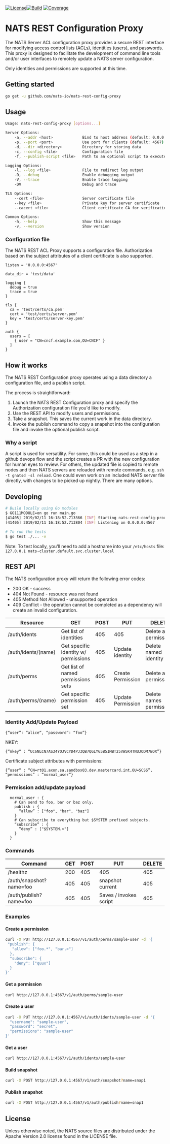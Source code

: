 [![License][License-Image]][License-Url][![Build][Build-Status-Image]][Build-Status-Url] [![Coverage][Coverage-Image]][Coverage-Url]

# NATS REST Configuration Proxy

The NATS Server ACL configuration proxy provides a secure REST interface
for modifying access control lists (ACLs), identities (users), and
passwords.  This proxy is designed to facilitate the development of command
line tools and/or user interfaces to remotely update a NATS server
configuration.

Only identities and permissions are supported at this time.

## Getting started

```sh
go get -u github.com/nats-io/nats-rest-config-proxy
```

## Usage

```sh
Usage: nats-rest-config-proxy [options...]

Server Options:
    -a, --addr <host>             Bind to host address (default: 0.0.0.0)
    -p, --port <port>             Use port for clients (default: 4567)
    -d, --dir <directory>         Directory for storing data
    -c, --config <file>           Configuration file
    -f, --publish-script <file>   Path to an optional script to execute on publish

Logging Options:
    -l, --log <file>              File to redirect log output
    -D, --debug                   Enable debugging output
    -V, --trace                   Enable trace logging
    -DV                           Debug and trace

TLS Options:
    --cert <file>                 Server certificate file
    --key <file>                  Private key for server certificate
    --cacert <file>               Client certificate CA for verification

Common Options:
    -h, --help                    Show this message
    -v, --version                 Show version
```

### Configuration file

The NATS REST ACL Proxy supports a configuration file.  Authorization based
on the subject attributes of a client certificate is also supported.

```text
listen = '0.0.0.0:4567'

data_dir = 'test/data'

logging {
  debug = true
  trace = true
}

tls {
  ca = 'test/certs/ca.pem'
  cert = 'test/certs/server.pem'
  key = 'test/certs/server-key.pem'
}

auth {
  users = [
    { user = "CN=cncf.example.com,OU=CNCF" }
  ]
}
```

## How it works

The NATS REST Configuration proxy operates using a data directory a
configuration file, and a publish script.

The process is straightforward:

1. Launch the NATS REST Configuration proxy and specify the Authorization
configuration file you'd like to modify.
2. Use the REST API to modify users and permissions.
3. Take a snapshot.  This saves the current work in the data directory.
4. Invoke the publish command to copy a snapshot into the configuration
file and invoke the optional publish script.

### Why a script

A script is used for versatility.  For some, this could be used as
a step in a github devops flow and the script creates a PR with the new configuration
for human eyes to review.  For others, the updated file is copied to remote nodes and
then NATS servers are reloaded with remote commands, e.g. `ssh -t gnatsd -sl reload`.
One could even work on an included NATS server file directly, with changes to be picked
up nightly.  There are many options.

## Developing

```sh
# Build locally using Go modules
$ GO111MODULE=on go run main.go
[41405] 2019/02/11 16:18:52.713366 [INF] Starting nats-rest-config-proxy v0.0.1
[41405] 2019/02/11 16:18:52.713804 [INF] Listening on 0.0.0.0:4567

# To run the tests
$ go test ./... -v
```

Note:  To test locally, you'll need to add a hostname into your `/etc/hosts` file:
`127.0.0.1 nats-cluster.default.svc.cluster.local`

## REST API

The NATS configuration proxy will return the following error codes:

* 200 OK - success
* 404 Not Found - resource was not found
* 405 Method Not Allowed - unsupported operation
* 409 Conflict -  the operation cannot be completed as a dependency will
create an invalid configuration.

| Resource            | GET                                  | POST | PUT               | DELETE                  |
|---------------------|--------------------------------------|------|-------------------|-------------------------|
| /auth/idents        | Get list of identities               | 405  | 405               | Delete all permissions  |
| /auth/idents/(name) | Get specific identity w/ permissions | 405  | Update identity   | Delete named identity   |  
| /auth/perms         | Get list of named permissions sets   | 405  | Create Permission | Delete all permissions  |
| /auth/perms/(name)  | Get specific permission set          | 405  | Update Permission | Delete names permission |

### Identity Add/Update Payload

```text
{“user”: “alice“, “password“: “foo”}
```

NKEY:

```text
{“nkey“ : “UC6NLCN7AS34YOJVCYD4PJ3QB7QGLYG5B5IMBT25VW5K4TNUJODM7BOX”}
```

Certificate subject attributes with permissions:

```text
{“user“ : “CN=rt01.axon.sa.sandbox03.dev.mastercard.int,OU=SCSS”, “permissions” : “normal_user”}
```

### Permission add/update payload

```text
  normal_user : {
    # Can send to foo, bar or baz only.
    publish : {
      “allow” : ["foo", "bar", "baz"]
    }
    # Can subscribe to everything but $SYSTEM prefixed subjects.
    “subscribe” : {
      “deny” : ["$SYSTEM.>"]
    }
  }
```

### Commands

| Command                 | GET | POST | PUT                    | DELETE |
|-------------------------|-----|------|------------------------|--------|
| /healthz                | 200 | 405  | 405                    | 405    |
| /auth/snapshot?name=foo | 405 | 405  | snapshot current       | 405    |  
| /auth/publish?name=foo  | 405 | 405  | Saves / invokes script | 405    |

### Examples

#### Create a permission

```bash
curl -X PUT http://127.0.0.1:4567/v1/auth/perms/sample-user -d '{
 "publish": {
   "allow": ["foo.*", "bar.>"]
  },
  "subscribe": {
    "deny": ["quux"]
  }
}'
```

#### Get a permission

```bash
curl http://127.0.0.1:4567/v1/auth/perms/sample-user
```

#### Create a user

```bash
curl -X PUT http://127.0.0.1:4567/v1/auth/idents/sample-user -d '{
  "username": "sample-user",
  "password": "secret",
  "permissions": "sample-user"
}'
```

#### Get a user

```bash
curl http://127.0.0.1:4567/v1/auth/idents/sample-user
```

#### Build snapshot

```bash
curl -X POST http://127.0.0.1:4567/v1/auth/snapshot?name=snap1
```

#### Publish snapshot

```bash
curl -X POST http://127.0.0.1:4567/v1/auth/publish?name=snap1
```

## License

Unless otherwise noted, the NATS source files are distributed under the Apache Version 2.0 license found in the LICENSE file.

[License-Url]: https://www.apache.org/licenses/LICENSE-2.0
[License-Image]: https://img.shields.io/badge/License-Apache2-blue.svg
[Build-Status-Url]: http://travis-ci.org/nats-io/nats-rest-config-proxy
[Build-Status-Image]: https://travis-ci.org/nats-io/nats-rest-config-proxy.svg?branch=master
[Coverage-Url]: https://coveralls.io/r/nats-io/nats-rest-config-proxy?branch=master
[Coverage-image]: https://coveralls.io/repos/github/nats-io/nats-rest-config-proxy/badge.svg?branch=master
